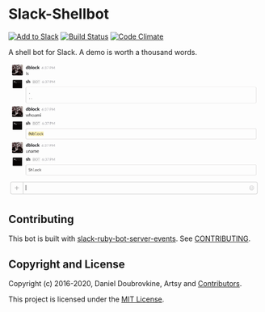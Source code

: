 Slack-Shellbot
=============

[![Add to Slack](https://platform.slack-edge.com/img/add_to_slack@2x.png)](http://shell.playplay.io)
[![Build Status](https://travis-ci.org/slack-ruby/slack-shellbot.svg)](https://travis-ci.org/slack-ruby/slack-shellbot)
[![Code Climate](https://codeclimate.com/github/slack-ruby/slack-shellbot/badges/gpa.svg)](https://codeclimate.com/github/slack-ruby/slack-shellbot)

A shell bot for Slack. A demo is worth a thousand words.

![](public/img/vi.gif)

## Contributing

This bot is built with [slack-ruby-bot-server-events](https://github.com/slack-ruby/slack-ruby-bot-server-events). See [CONTRIBUTING](CONTRIBUTING.md).

## Copyright and License

Copyright (c) 2016-2020, Daniel Doubrovkine, Artsy and [Contributors](CHANGELOG.md).

This project is licensed under the [MIT License](LICENSE.md).
